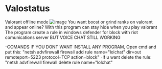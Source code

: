 # Valostatus
Valorant offline mode 
![image](https://github.com/Sadsuk3/Valostatus/assets/108662874/8bdcaede-b8b7-4949-bff9-bd8a5b6598e4)
You want boost or grind ranks on valorant and appear online? With this program can stay hide when you play valorant 
The program create a rule in windows defender for block with riot comunications server BUT VOICE CHAT STILL WORKING 

-COMANDS IF YOU DONT WANT INSTALL ANY PROGRAM, Open cmd and put this:
"netsh advfirewall firewall add rule name=\"lolchat\" dir=out remoteport=5223 protocol=TCP action=block"
-If u want delete the rule:
"netsh advfirewall firewall delete rule name=\"lolchat\"
